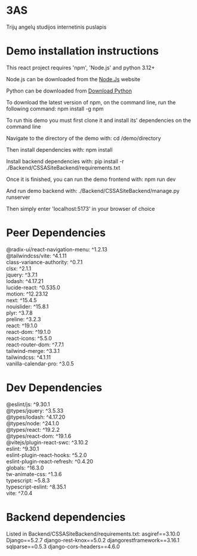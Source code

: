 # 3AS
Trijų angelų studijos internetinis puslapis

# Demo installation instructions
This react project requires 'npm', 'Node.js' and python 3.12+

Node.js can be downloaded from the [Node.Js](https://nodejs.org/en/download) website

Python can be downloaded from [Download Python](https://www.python.org/downloads/)

To download the latest version of npm, on the command line, run the following command: npm install -g npm

To run this demo you must first clone it and install its' dependencies on the command line

Navigate to the directory of the demo with: cd /demo/directory

Then install dependencies with: npm install

Install backend dependencies with: pip install -r ./Backend/CSSASiteBackend/requirements.txt

Once it is finished, you can run the demo frontend with: npm run dev

And run demo backend with: ./Backend/CSSASiteBackend/manage.py runserver

Then simply enter 'localhost:5173' in your browser of choice

# Peer Dependencies
@radix-ui/react-navigation-menu: ^1.2.13  
@tailwindcss/vite: ^4.1.11  
class-variance-authority: ^0.7.1  
clsx: ^2.1.1  
jquery: ^3.7.1  
lodash: ^4.17.21  
lucide-react: ^0.535.0  
motion: ^12.23.12  
next: ^15.4.5  
nouislider: ^15.8.1  
plyr: ^3.7.8  
preline: ^3.2.3  
react: ^19.1.0  
react-dom: ^19.1.0  
react-icons: ^5.5.0  
react-router-dom: ^7.7.1  
tailwind-merge: ^3.3.1  
tailwindcss: ^4.1.11  
vanilla-calendar-pro: ^3.0.5  

# Dev Dependencies
@eslint/js: ^9.30.1  
@types/jquery: ^3.5.33  
@types/lodash: ^4.17.20  
@types/node: ^24.1.0  
@types/react: ^19.2.2  
@types/react-dom: ^19.1.6  
@vitejs/plugin-react-swc: ^3.10.2  
eslint: ^9.30.1  
eslint-plugin-react-hooks: ^5.2.0  
eslint-plugin-react-refresh: ^0.4.20  
globals: ^16.3.0  
tw-animate-css: ^1.3.6  
typescript: ~5.8.3  
typescript-eslint: ^8.35.1  
vite: ^7.0.4  

# Backend dependencies
Listed in Backend/CSSASiteBackend/requirements.txt:
asgiref==3.10.0
Django==5.2.7
django-rest-knox==5.0.2
djangorestframework==3.16.1
sqlparse==0.5.3
django-cors-headers==4.6.0

